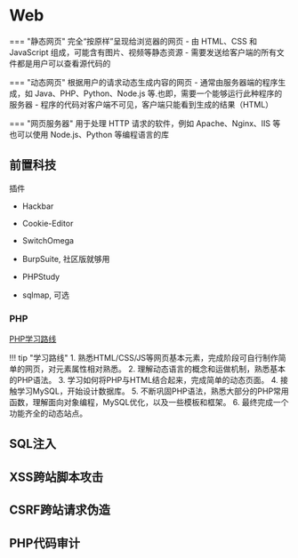 # Web

=== "静态网页"
    完全“按原样”呈现给浏览器的网页
    - 由 HTML、CSS 和 JavaScript 组成，可能含有图片、视频等静态资源
    - 需要发送给客户端的所有文件都是用户可以查看源代码的

=== "动态网页"
    根据用户的请求动态生成内容的网页
    - 通常由服务器端的程序生成，如 Java、PHP、Python、Node.js 等.也即，需要一个能够运行此种程序的服务器
    - 程序的代码对客户端不可见，客户端只能看到生成的结果（HTML）

=== "网页服务器"
    用于处理 HTTP 请求的软件，例如 Apache、Nginx、IIS 等
    也可以使用 Node.js、Python 等编程语言的库
## 前置科技
插件
- Hackbar
- Cookie-Editor
- SwitchOmega

- BurpSuite, 社区版就够用
- PHPStudy
- sqlmap, 可选

### PHP
[PHP学习路线](https://www.runoob.com/w3cnote/php-learning-recommend.html)

!!! tip "学习路线"
    1. 熟悉HTML/CSS/JS等网页基本元素，完成阶段可自行制作简单的网页，对元素属性相对熟悉。
    2. 理解动态语言的概念和运做机制，熟悉基本的PHP语法。
    3. 学习如何将PHP与HTML结合起来，完成简单的动态页面。
    4. 接触学习MySQL，开始设计数据库。
    5. 不断巩固PHP语法，熟悉大部分的PHP常用函数，理解面向对象编程，MySQL优化，以及一些模板和框架。
    6. 最终完成一个功能齐全的动态站点。




## SQL注入

## XSS跨站脚本攻击



## CSRF跨站请求伪造

## PHP代码审计

